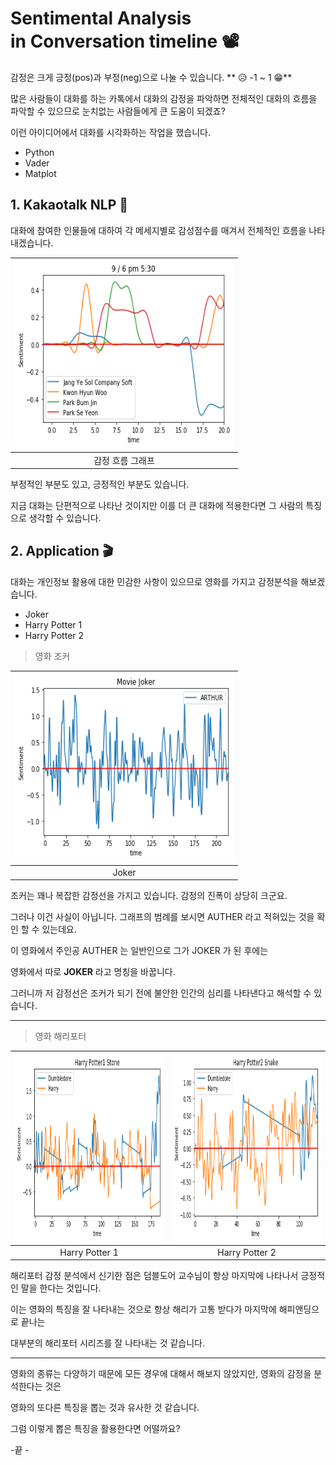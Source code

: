 # Sentimental Analysis in Conversation timeline 📽

감정은 크게 긍정(pos)과 부정(neg)으로 나눌 수 있습니다.
** 😥 -1  ~ 1 😁**

많은 사람들이 대화를 하는 카톡에서 대화의 감정을 파악하면 전체적인 대화의 흐름을 파악할 수 있으므로
눈치없는 사람들에게 큰 도움이 되겠죠? 

이런 아이디어에서 대화를 시각화하는 작업을 했습니다.

* Python
* Vader
* Matplot

## 1. Kakaotalk NLP 📱
대화에 참여한 인물들에 대하여 각 메세지별로 감성점수를 매겨서 전체적인 흐름을 나타내겠습니다.

|<a href="#"><img src="./images/img1.png" width="350px" height="300px" title ="Main Window" alt="hello!" /></a>| 
|:--:| 
| 감정 흐름 그래프 |

부정적인 부분도 있고, 긍정적인 부분도 있습니다. 

지금 대화는 단편적으로 나타난 것이지만
이를 더 큰 대화에 적용한다면 그 사람의 특징으로 생각할 수 있습니다.

## 2. Application 🎬

대화는 개인정보 활용에 대한 민감한 사항이 있으므로 영화를 가지고 
감정분석을 해보겠습니다.

* Joker 
* Harry Potter 1
* Harry Potter 2



> 영화 조커


|<a href="#"><img src="./images/img2.png" width="350px" height="300px" title ="Joker" alt="hello!" /></a>| 
|:--:| 
| Joker |

조커는 꽤나 복잡한 감정선을 가지고 있습니다. 감정의 진폭이 상당히 크군요.

그러나 이건 사실이 아닙니다. 그래프의 범례를 보시면 AUTHER 라고 적혀있는 것을 확인 할 수 있는데요.

이 영화에서 주인공 AUTHER 는 일반인으로 그가 JOKER 가 된 후에는 

영화에서 따로 **JOKER** 라고 명칭을 바꿉니다. 

그러니까 저 감정선은 조커가 되기 전에 불안한 인간의 심리를 나타낸다고 해석할 수 있습니다.

---

> 영화 해리포터

|<a href="#"><img src="./images/img3.png" width="350px" height="300px" title ="Main Window" alt="hello!" /></a>| <a href="#"><img src="./images/img4.png" width="350px" height="300px" title ="Main Window" alt="hello!" /></a>| 
|:--:|:--:| 
| Harry Potter 1 | Harry Potter 2 |

해리포터 감정 분석에서 신기한 점은 덤블도어 교수님이 항상 마지막에 나타나서 긍정적인 말을 한다는 것입니다. 

이는 영화의 특징을 잘 나타내는 것으로 항상 해리가 고통 받다가 마지막에 해피앤딩으로 끝나는 

대부분의 해리포터 시리즈를 잘 나타내는 것 같습니다. 

---

영화의 종류는 다양하기 때문에 모든 경우에 대해서 해보지 않았지만, 영화의 감정을 분석한다는 것은 

영화의 또다른 특징을 뽑는 것과 유사한 것 같습니다. 

그럼 이렇게 뽑은 특징을 활용한다면 어떨까요?

-끝 - 

